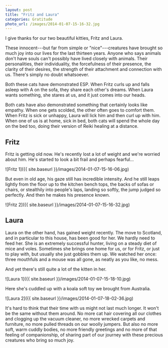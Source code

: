 ```yaml
---
layout: post
title: "Fritz and Laura"
categories: Gratitude
photo_url: /images/2014-01-07-15-16-32.jpg
---
```


I give thanks for our two beautiful kitties, Fritz and Laura.

These innocent---but far from simple or "nice"---creatures have brought so much joy into our lives for the last thirteen years. Anyone who says animals don't have souls can't possibly have lived closely with animals. Their personalities, their individuality, the forcefulness of their presence, the clarity of their desires, the strength of their attachment and connection with us. There's simply no doubt whatsoever.

Both these cats have demonstrated ESP. When Fritz curls up and falls asleep with A on the sofa, they share each other's dreams. When Laura wants something, she stares at us, and it just comes into our heads.

Both cats have also demonstrated something that certainly looks like empathy. When one gets scolded, the other often goes to comfort them. When Fritz is sick or unhappy, Laura will lick him and then curl up with him. When one of us is at home, sick in bed, both cats will spend the whole day on the bed too, doing their version of Reiki healing at a distance.

Fritz
-----

Fritz is getting old now. He's recently lost a lot of weight and we're worried about him. He's started to look a bit frail and perhaps fearful...

![Fritz 1]({{ site.baseurl }}/images/2014-01-07-15-16-06.jpg)

But even in old age, his gaze still has incredible intensity. And he still leaps lightly from the floor up to the kitchen bench tops, the backs of sofas or chairs, or stealthily into people's laps, landing so softly, the jump judged so perfectly. And then he makes his presence known. 

![Fritz 2]({{ site.baseurl }}/images/2014-01-07-15-16-32.jpg)

Laura
-----

Laura on the other hand, has gained weight recently. The move to Scotland, and in particular to this house, has been good for her. We hardly need to feed her. She is an extremely successful hunter, living on a steady diet of mice and voles. Sometimes she brings one home for us, or for Fritz, or just to play with, but usually she just gobbles them up. We watched her once: three mouthfuls and a mouse was all gone, as neatly as you like, no mess.

And yet there's still quite a lot of the kitten in her.

![Laura 1]({{ site.baseurl }}/images/2014-01-07-15-18-10.jpg)

Here she's cuddled up with a koala soft toy we brought from Australia.

![Laura 2]({{ site.baseurl }}/images/2014-01-07-18-02-36.jpg)

It's hard to think that their time with us might not last much longer. It won't be the same without them around. No more cat hair covering all our clothes and clogging up the vacuum cleaner, no more wrecked carpets and furniture, no more pulled threads on our woolly jumpers. But also no more soft, warm cuddly bodies, no more friendly greetings and no more of that feeling of companionship, of sharing part of our journey with these precious creatures who bring so much joy.
